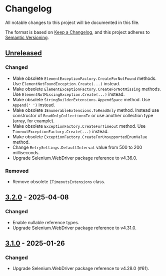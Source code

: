 # Changelog

All notable changes to this project will be documented in this file.

The format is based on [Keep a Changelog](https://keepachangelog.com/en/1.1.0/),
and this project adheres to [Semantic Versioning](https://semver.org/spec/v2.0.0.html).

## [Unreleased]

### Changed

- Make obsolete `ElementExceptionFactory.CreateForNotFound` methods.
  Use `ElementNotFoundException.Create(...)` instead.
- Make obsolete `ElementExceptionFactory.CreateForNotMissing` methods.
  Use `ElementNotMissingException.Create(...)` instead.
- Make obsolete `StringBuilderExtensions.AppendSpace` method.
  Use `Append(' ')` instead.
- Make obsolete `IEnumerableExtensions.ToReadOnly` method.
  Instead use constructor of `ReadOnlyCollection<T>` or use another collection type (array, for example).
- Make obsolete `ExceptionFactory.CreateForTimeout` method.
  Use `TimeoutExceptionFactory.Create(...)` instead.
- Make obsolete `ExceptionFactory.CreateForUnsupportedEnumValue` method.
- Change `RetrySettings.DefaultInterval` value from 500 to 200 milliseconds.
- Upgrade Selenium.WebDriver package reference to v4.36.0.

### Removed

- Remove obsolete `ITimeoutsExtensions` class.

## [3.2.0] - 2025-04-08

### Changed

- Enable nullable reference types.
- Upgrade Selenium.WebDriver package reference to v4.31.0.

## [3.1.0] - 2025-01-26

### Changed

- Upgrade Selenium.WebDriver package reference to v4.28.0 (#61).

[Unreleased]: https://github.com/atata-framework/atata-webdriverextras/compare/v3.2.0...HEAD
[3.2.0]: https://github.com/atata-framework/atata-webdriverextras/compare/v3.1.0...v3.2.0
[3.1.0]: https://github.com/atata-framework/atata-webdriverextras/compare/v3.0.0...v3.1.0
